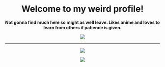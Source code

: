 <h1 align="center">Welcome to my weird profile!</h1>
<p align="center"><strong>Not gonna find much here so might as well leave. Likes anime and loves to learn from others if patience is given.</strong></p>
<p align="center">
  <a href="https://github.com/BombayV">
    <img src="https://github-readme-stats.vercel.app/api?username=BombayV&count_private=true&include_all_commits=true&show_icons=true&theme=omni&custom_title=Bombay's Bad Stats"/>
    <hr>
    <p align="center">
      <img src="https://github-readme-stats.vercel.app/api/top-langs/?username=BombayV">
       <p align="center">
        <img src="https://komarev.com/ghpvc/?username=BombayV&style=flat-square"/>
      </p>
    </p>
  </a>
</p>
